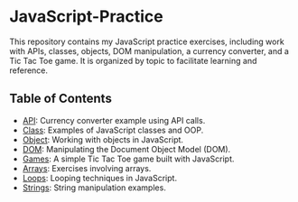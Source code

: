 # JavaScript-Practice
This repository contains my JavaScript practice exercises, including work with APIs, classes, objects, DOM manipulation, a currency converter, and a Tic Tac Toe game. It is organized by topic to facilitate learning and reference.



## Table of Contents
- [API](API): Currency converter example using API calls.
- [Class](Class): Examples of JavaScript classes and OOP.
- [Object](Object): Working with objects in JavaScript.
- [DOM](DOM): Manipulating the Document Object Model (DOM).
- [Games](Games): A simple Tic Tac Toe game built with JavaScript.
- [Arrays](Arrays): Exercises involving arrays.
- [Loops](Loops): Looping techniques in JavaScript.
- [Strings](Strings): String manipulation examples.
